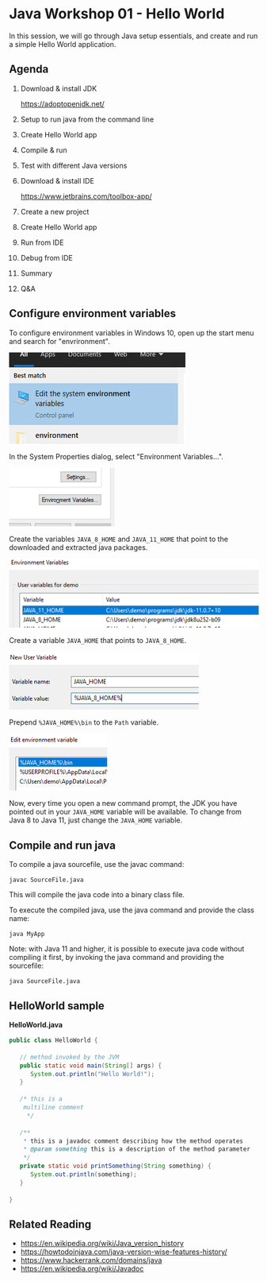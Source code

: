 # Java Workshop 01 - Hello World

In this session, we will go through Java setup essentials, and create and run a simple Hello World application.

## Agenda

1. Download & install JDK

   https://adoptopenjdk.net/

2. Setup to run java from the command line
3. Create Hello World app
4. Compile & run
5. Test with different Java versions
6. Download & install IDE

   https://www.jetbrains.com/toolbox-app/

7. Create a new project
8. Create Hello World app
9. Run from IDE
10. Debug from IDE
11. Summary
12. Q&A

## Configure environment variables

To configure environment variables in Windows 10, open up the start menu and search for "envrironment".

![](img/01.png)

In the System Properties dialog, select "Environment Variables...".

![](img/02.png)

Create the variables `JAVA_8_HOME` and `JAVA_11_HOME` that point to the downloaded and extracted java packages.

![](img/03.png)

Create a variable `JAVA_HOME` that points to `JAVA_8_HOME`.

![](img/04.png)

Prepend `%JAVA_HOME%\bin` to the `Path` variable.

![](img/05.png)

Now, every time you open a new command prompt, the JDK you have pointed out in your `JAVA_HOME` variable will be available. To change from Java 8 to Java 11, just change the `JAVA_HOME` variable.

## Compile and run java

To compile a java sourcefile, use the javac command:

```
javac SourceFile.java
```

This will compile the java code into a binary class file.

To execute the compiled java, use the java command and provide the class name:

```
java MyApp
```

Note: with Java 11 and higher, it is possible to execute java code without compiling it first, by invoking the java command and providing the sourcefile:

```
java SourceFile.java
```

## HelloWorld sample

**HelloWorld.java**

```java
public class HelloWorld {

   // method invoked by the JVM
   public static void main(String[] args) {
      System.out.println("Hello World!");
   }

   /* this is a
    multiline comment
     */

   /**
    * this is a javadoc comment describing how the method operates
    * @param something this is a description of the method parameter
    */
   private static void printSomething(String something) {
      System.out.println(something);
   }

}
```

## Related Reading

- https://en.wikipedia.org/wiki/Java_version_history
- https://howtodoinjava.com/java-version-wise-features-history/
- https://www.hackerrank.com/domains/java
- https://en.wikipedia.org/wiki/Javadoc

